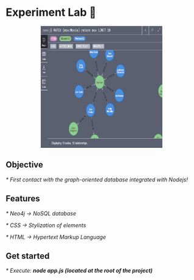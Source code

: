 # Experiment Lab 🧪

<p align="center"><img src="./assets/icon-readme.png" width="320" height="320" /></p>

## Objective
<p style="font-size:14px;"><i> * First contact with the graph-oriented database integrated with Nodejs! </i></p>

## Features
<p style="font-size:14px;"><i> * Neo4j -> NoSQL database</i></p>
<p style="font-size:14px;"><i> * CSS -> Stylization of elements </i></p>
<p style="font-size:14px;"><i> * HTML -> Hypertext Markup Language </i></p>

## Get started
<p style="font-size:14px;"><i> * Execute: <b>node app.js (located at the root of the project)</b></i></p>
